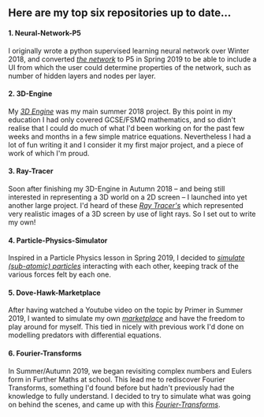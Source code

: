 ## Here are my top six repositories up to date... 


#### 1. Neural-Network-P5

I originally wrote a python supervised learning neural network over Winter 2018, and converted *[the network](https://tobiasloader.github.io/Neural-Network-P5)* to P5 in Spring 2019 to be able to include a UI from which the user could determine properties of the network, such as number of hidden layers and nodes per layer.

#### 2. 3D-Engine

My *[3D Engine](https://tobiasloader.github.io/3D-Engine)* was my main summer 2018 project. By this point in my education I had only covered GCSE/FSMQ mathematics, and so didn't realise that I could do much of what I'd been working on for the past few weeks and months in a few simple matrice equations. Nevertheless I had a lot of fun writing it and I consider it my first major project, and a piece of work of which I'm proud.

#### 3. Ray-Tracer

Soon after finishing my 3D-Engine in Autumn 2018 – and being still interested in representing a 3D world on a 2D screen – I launched into yet another large project. I'd heard of these *[Ray Tracer's](https://tobiasloader.github.io/Ray-Tracer)* which represented very realistic images of a 3D screen by use of light rays. So I set out to write my own!

#### 4. Particle-Physics-Simulator

Inspired in a Particle Physics lesson in Spring 2019, I decided to *[simulate (sub-atomic) particles](https://tobiasloader.github.io/Particle-Physics-Simulator)* interacting with each other, keeping track of the various forces felt by each one. 

#### 5. Dove-Hawk-Marketplace

After having watched a Youtube video on the topic by Primer in Summer 2019, I wanted to simulate my own *[marketplace](https://tobiasloader.github.io/Dove-Hawk-Marketplace)* and have the freedom to play around for myself. This tied in nicely with previous work I'd done on modelling predators with differential equations.

#### 6. Fourier-Transforms

In Summer/Autumn 2019, we began revisiting complex numbers and Eulers form in Further Maths at school. This lead me to rediscover Fourier Transforms, something I'd found before but hadn't previously had the knowledge to fully understand. I decided to try to simulate what was going on behind the scenes, and came up with this *[Fourier-Transforms](https://tobiasloader.github.io/Fourier-Transforms)*.
